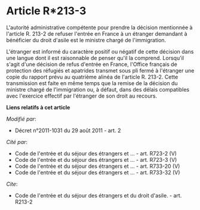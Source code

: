 # Article R*213-3

L'autorité administrative compétente pour prendre la décision mentionnée à l'article R. 213-2 de refuser l'entrée en France à
un étranger demandant à bénéficier du droit d'asile est le ministre chargé de l'immigration.

L'étranger est informé du caractère positif ou négatif de cette décision dans une langue dont il est raisonnable de penser
qu'il la comprend. Lorsqu'il s'agit d'une décision de refus d'entrée en France, l'Office français de protection des réfugiés
et apatrides transmet sous pli fermé à l'étranger une copie du rapport prévu au quatrième alinéa de l'article R. 213-2. Cette
transmission est faite en même temps que la remise de la décision du ministre chargé de l'immigration ou, à défaut, dans des
délais compatibles avec l'exercice effectif par l'étranger de son droit au recours.

**Liens relatifs à cet article**

_Modifié par_:

  - Décret n°2011-1031 du 29 août 2011 - art. 2

_Cité par_:

  - Code de l'entrée et du séjour des étrangers et ... - art. R723-2 (V)
  - Code de l'entrée et du séjour des étrangers et ... - art. R723-3 (V)
  - Code de l'entrée et du séjour des étrangers et ... - art. R733-20 (V)
  - Code de l'entrée et du séjour des étrangers et ... - art. R733-32 (V)

_Cite_:

  - Code de l'entrée et du séjour des étrangers et du droit d'asile. - art. R213-2
